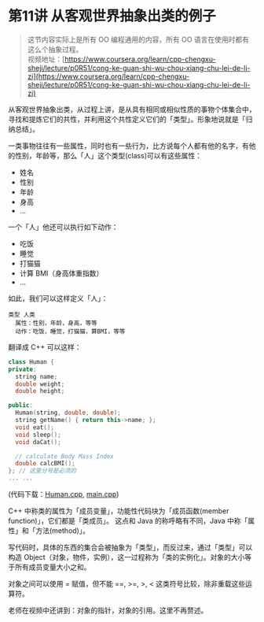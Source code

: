 # 第11讲 从客观世界抽象出类的例子

> 这节内容实际上是所有 OO 编程通用的内容，所有 OO 语言在使用时都有这么个抽象过程。  
> 视频地址：[https://www.coursera.org/learn/cpp-chengxu-sheji/lecture/p0R51/cong-ke-guan-shi-wu-chou-xiang-chu-lei-de-li-zi](https://www.coursera.org/learn/cpp-chengxu-sheji/lecture/p0R51/cong-ke-guan-shi-wu-chou-xiang-chu-lei-de-li-zi)

从客观世界抽象出类，从过程上讲，是从具有相同或相似性质的事物个体集合中，寻找和提炼它们的共性，并利用这个共性定义它们的「类型」。形象地说就是「归纳总结」。

一类事物往往有一些属性，同时也有一些行为，比方说每个人都有他的名字，有他的性别，年龄等，那么「人」这个类型\(class\)可以有这些属性：

* 姓名
* 性别
* 年龄
* 身高
* ...

一个「人」他还可以执行如下动作：

* 吃饭
* 睡觉
* 打猫猫
* 计算 BMI（身高体重指数）
* ...

如此，我们可以这样定义「人」：

```text
类型 人类
  属性：性别，年龄，身高，等等
  动作：吃饭，睡觉，打猫猫，算BMI，等等
```

翻译成 C++ 可以这样：

```cpp
class Human {
private:
  string name;
  double weight;
  double height;

public:
  Human(string, double, double);
  string getName() { return this->name; };
  void eat();
  void sleep();
  void daCat();

  // calculate Body Mass Index
  double calcBMI();
}; // 这里分号是必须的
... ...
```

\(代码下载：[Human.cpp](https://github.com/iridiumcao/cpp-note/tree/880e117845a17eb6c60956118ca4255ee37bb412/code/ch11/Human.cpp), [main.cpp](https://github.com/iridiumcao/cpp-note/tree/880e117845a17eb6c60956118ca4255ee37bb412/code/ch11/main.cpp)\)

C++ 中称类的属性为「成员变量」，功能性代码块为「成员函数\(member function\)」，它们都是「类成员」。 这点和 Java 的称呼略有不同，Java 中称「属性」和「方法\(method\)」。

写代码时，具体的东西的集合会被抽象为「类型」，而反过来，通过「类型」可以构造 Object（对象，物件，实例），这一过程称为「类的实例化」。对象的大小等于所有成员变量大小之和。

对象之间可以使用 = 赋值，但不能 ==, &gt;=, &gt;, &lt; 这类符号比较，除非重载这些运算符。

老师在视频中还讲到：对象的指针，对象的引用。这里不再赘述。

